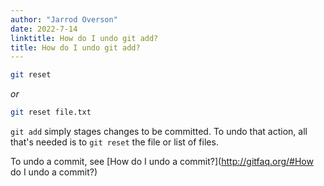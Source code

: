```yaml
---
author: "Jarrod Overson"
date: 2022-7-14
linktitle: How do I undo git add?
title: How do I undo git add?
---
```


```sh
git reset
```

_or_

```sh
git reset file.txt
```

`git add` simply stages changes to be committed. To undo that action,
all that's needed is to `git reset` the file or list of files.

To undo a commit, see [How do I undo a commit?](http://gitfaq.org/#How do I undo a commit?)
